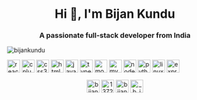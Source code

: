 <h1 align="center">Hi 👋, I'm Bijan Kundu</h1>
<h3 align="center">A passionate full-stack developer from India</h3>

<p align="left"> <img src="https://komarev.com/ghpvc/?username=bijankundu" alt="bijankundu" /> </p>

<p align="left"><img src="https://devicons.github.io/devicon/devicon.git/icons/react/react-original-wordmark.svg" alt="react" width="30" height="30"/> <img src="https://devicons.github.io/devicon/devicon.git/icons/cplusplus/cplusplus-original.svg" alt="cplusplus" width="30" height="30"/> <img src="https://devicons.github.io/devicon/devicon.git/icons/css3/css3-original-wordmark.svg" alt="css3" width="30" height="30"/> <img src="https://devicons.github.io/devicon/devicon.git/icons/html5/html5-original-wordmark.svg" alt="html5" width="30" height="30"/> <img src="https://devicons.github.io/devicon/devicon.git/icons/javascript/javascript-original.svg" alt="javascript" width="30" height="30"/> <img src="https://devicons.github.io/devicon/devicon.git/icons/typescript/typescript-original.svg" alt="typescript" width="30" height="30"/> <img src="https://devicons.github.io/devicon/devicon.git/icons/mongodb/mongodb-original-wordmark.svg" alt="mongodb" width="30" height="30"/> <img src="https://devicons.github.io/devicon/devicon.git/icons/mysql/mysql-original-wordmark.svg" alt="mysql" width="30" height="30"/> <img src="https://devicons.github.io/devicon/devicon.git/icons/nodejs/nodejs-original-wordmark.svg" alt="nodejs" width="30" height="30"/> <img src="https://devicons.github.io/devicon/devicon.git/icons/python/python-original-wordmark.svg" alt="python" width="30" height="30"/> <img src="https://devicons.github.io/devicon/devicon.git/icons/linux/linux-original.svg" alt="linux" width="30" height="30"/> <img src="https://devicons.github.io/devicon/devicon.git/icons/express/express-original-wordmark.svg" alt="express" width="30" height="30"/></p><p align="center">
<a href="https://linkedin.com/in/bijan-kundu" target="blank"><img align="center" src="https://cdn.jsdelivr.net/npm/simple-icons@3.0.1/icons/linkedin.svg" alt="bijan-kundu" height="30" width="30" /></a>
<a href="https://stackoverflow.com/users/13720327" target="blank"><img align="center" src="https://cdn.jsdelivr.net/npm/simple-icons@3.0.1/icons/stackoverflow.svg" alt="13720327" height="30" width="30" /></a>
<a href="https://fb.com/bijan000" target="blank"><img align="center" src="https://cdn.jsdelivr.net/npm/simple-icons@3.0.1/icons/facebook.svg" alt="bijan000" height="30" width="30" /></a>
<a href="https://instagram.com/_b_i_j_a_n_" target="blank"><img align="center" src="https://cdn.jsdelivr.net/npm/simple-icons@3.0.1/icons/instagram.svg" alt="_b_i_j_a_n_" height="30" width="30" /></a>
</p>
